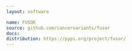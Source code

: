 ```yaml
---
layout: software

name: FUSOR
source: github.com/cancervariants/fusor
docs:
distribution: https://pypi.org/project/fusor/
---
```


